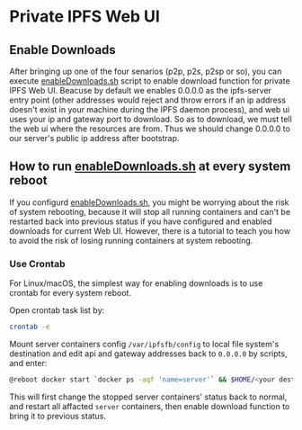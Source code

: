 # Private IPFS Web UI

## Enable Downloads

After bringing up one of the four senarios (p2p, p2s, p2sp or so), you can execute [enableDownloads.sh](../../samples/simple-network/scripts/webui/enableDownloads.sh) script to enable download function for private IPFS Web UI. Beacuse by default we enables 0.0.0.0 as the ipfs-server entry point (other addresses would reject and throw errors if an ip address doesn't exist in your machine during the IPFS daemon process), and web ui uses your ip and gateway port to download. So as to download, we must tell the web ui where the resources are from. Thus we should change 0.0.0.0 to our server's public ip address after bootstrap.

## How to run [enableDownloads.sh](../../samples/simple-network/scripts/webui/enableDownloads.sh) at every system reboot

If you configurd [enableDownloads.sh](../../samples/simple-network/scripts/webui/enableDownloads.sh), you might be worrying about the risk of system rebooting, because it will stop all running containers and can't be restarted back into previous status if you have configured and enabled downloads for current Web UI. However, there is a tutorial to teach you how to avoid the risk of losing running containers at system rebooting.

### Use Crontab

For Linux/macOS, the simplest way for enabling downloads is to use crontab for every system reboot.

Open crontab task list by:

```bash
crontab -e
```

Mount server containers config `/var/ipfsfb/config` to local file system's destination and edit api and gateway addresses back to `0.0.0.0` by scripts, and enter:

```bash
@reboot docker start `docker ps -aqf 'name=server'` && $HOME/<your destination to IPFSfB>/samples/simple-network/scripts/webui/enableDownloads.sh
```

This will first change the stopped server containers' status back to normal, and restart all affacted `server` containers, then enable download function to bring it to previous status.
